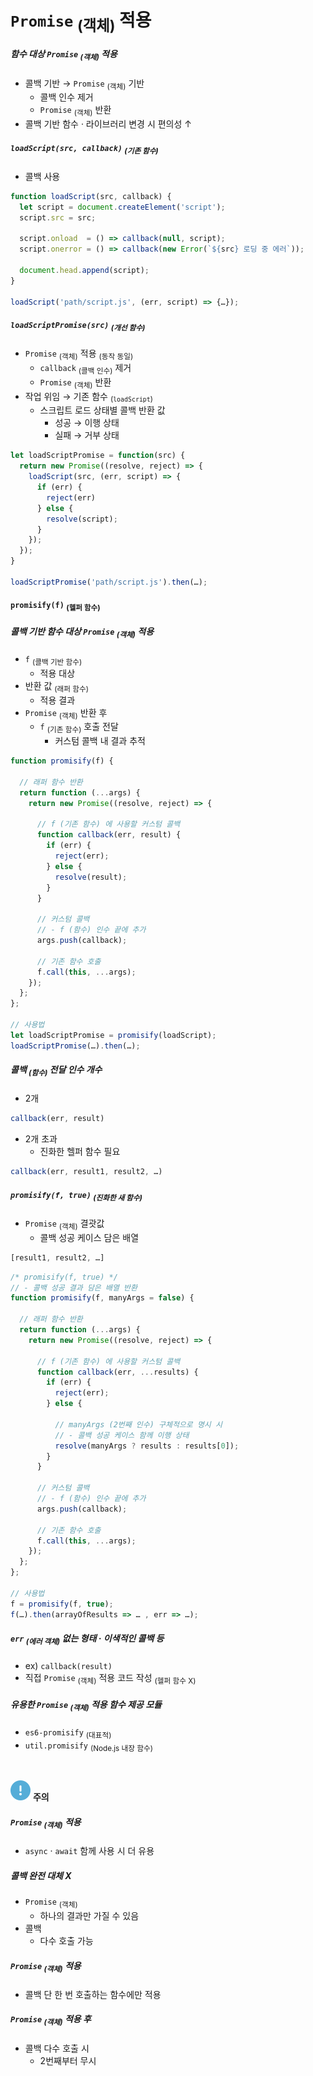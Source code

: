 `Promise` <sub>(객체)</sub> 적용
====

##### 함수 대상 `Promise` <sub>(객체)</sub> 적용
- 콜백 기반 → `Promise` <sub>(객체)</sub> 기반
  - 콜백 인수 제거
  - `Promise` <sub>(객체)</sub> 반환
- 콜백 기반 함수 · 라이브러리 변경 시 편의성 ↑

##### `loadScript(src, callback)` <sub>(기존 함수)</sub>
- 콜백 사용
```javascript
function loadScript(src, callback) {
  let script = document.createElement('script');
  script.src = src;

  script.onload  = () => callback(null, script);
  script.onerror = () => callback(new Error(`${src} 로딩 중 에러`));

  document.head.append(script);
}

loadScript('path/script.js', (err, script) => {…});
```

##### `loadScriptPromise(src)` <sub>(개선 함수)</sub>
- `Promise` <sub>(객체)</sub> 적용 <sub>(동작 동일)</sub>
  - `callback` <sub>(콜백 인수)</sub> 제거
  - `Promise` <sub>(객체)</sub> 반환
- 작업 위임 → 기존 함수 <sub>(`loadScript`)</sub>
  - 스크립트 로드 상태별 콜백 반환 값
    - 성공 → 이행 상태
    - 실패 → 거부 상태
```javascript
let loadScriptPromise = function(src) {
  return new Promise((resolve, reject) => {
    loadScript(src, (err, script) => {
      if (err) {
        reject(err)
      } else {
        resolve(script);
      }
    });
  });
}

loadScriptPromise('path/script.js').then(…);
```

#### `promisify(f)` <sub>(헬퍼 함수)</sub>

##### 콜백 기반 함수 대상 `Promise` <sub>(객체)</sub> 적용
- `f` <sub>(콜백 기반 함수)</sub>
  - 적용 대상
- 반환 값 <sub>(래퍼 함수)</sub>
  - 적용 결과
- `Promise` <sub>(객체)</sub> 반환 후
  - `f` <sub>(기존 함수)</sub> 호출 전달
    - 커스텀 콜백 내 결과 추적
```javascript
function promisify(f) {

  // 래퍼 함수 반환
  return function (...args) {
    return new Promise((resolve, reject) => {

      // f (기존 함수) 에 사용할 커스텀 콜백
      function callback(err, result) {
        if (err) {
          reject(err);
        } else {
          resolve(result);
        }
      }

      // 커스텀 콜백
      // - f (함수) 인수 끝에 추가
      args.push(callback);

      // 기존 함수 호출
      f.call(this, ...args);
    });
  };
};

// 사용법
let loadScriptPromise = promisify(loadScript);
loadScriptPromise(…).then(…);
```

##### 콜백 <sub>(함수)</sub> 전달 인수 개수
- 2개
```javascript
callback(err, result)
```
- 2개 초과
  - 진화한 헬퍼 함수 필요
```javascript
callback(err, result1, result2, …)
```

##### `promisify(f, true)` <sub>(진화한 새 함수)</sub>
- `Promise` <sub>(객체)</sub> 결괏값
  - 콜백 성공 케이스 담은 배열
```javascript
[result1, result2, …]
```
```javascript
/* promisify(f, true) */
// - 콜백 성공 결과 담은 배열 반환
function promisify(f, manyArgs = false) {

  // 래퍼 함수 반환
  return function (...args) {
    return new Promise((resolve, reject) => {

      // f (기존 함수) 에 사용할 커스텀 콜백
      function callback(err, ...results) {
        if (err) {
          reject(err);
        } else {

          // manyArgs (2번째 인수) 구체적으로 명시 시
          // - 콜백 성공 케이스 함께 이행 상태
          resolve(manyArgs ? results : results[0]);
        }
      }

      // 커스텀 콜백
      // - f (함수) 인수 끝에 추가
      args.push(callback);

      // 기존 함수 호출
      f.call(this, ...args);
    });
  };
};

// 사용법
f = promisify(f, true);
f(…).then(arrayOfResults => … , err => …);
```

##### `err` <sub>(에러 객체)</sub> 없는 형태 · 이색적인 콜백 등
- ex\) `callback(result)`
- 직접 `Promise` <sub>(객체)</sub> 적용 코드 작성 <sub>(헬퍼 함수 X)</sub>

##### 유용한 `Promise` <sub>(객체)</sub> 적용 함수 제공 모듈
- `es6-promisify` <sub>(대표적)</sub>
- `util.promisify` <sub>(Node.js 내장 함수)</sub>

<br />

<img src="../../images/commons/icons/circle-exclamation-solid.svg" /> **주의**

##### `Promise` <sub>(객체)</sub> 적용
- `async` · `await` 함께 사용 시 더 유용

##### 콜백 완전 대체 X
- `Promise` <sub>(객체)</sub>
  - 하나의 결과만 가질 수 있음
- 콜백
  - 다수 호출 가능

##### `Promise` <sub>(객체)</sub> 적용
- 콜백 단 한 번 호출하는 함수에만 적용

##### `Promise` <sub>(객체)</sub> 적용 후
- 콜백 다수 호출 시
  - 2번째부터 무시
